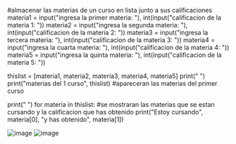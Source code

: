 #almacenar las materias de un curso en lista junto a sus calificaciones
materia1 = input("ingresa la primer materia: "), int(input("calificacion de la materia 1: "))
materia2 = input("ingresa la segunda materia: "), int(input("calificacion de la materia 2: "))
materia3 = input("ingresa la tercera materia: "), int(input("calificacion de la materia 3: "))
materia4 = input("ingresa la cuarta materia: "), int(input("calificacion de la materia 4: "))
materia5 = input("ingresa la quinta materia: "), int(input("calificacion de la materia 5: "))

thislist = [materia1, materia2, materia3, materia4, materia5]
print(" ")
print("materias del 1 curso", thislist) #apareceran las materias del primer curso

print(" ")
for materia in thislist:
   #se mostraran las materias que se estan cursando y la calificacion que has obtenido
   print("Estoy cursando", materia[0], "y has obtenido", materia[1]) 


![image](https://github.com/user-attachments/assets/5b7763f8-46d9-494c-bb59-19901c7b6b17)
![image](https://github.com/user-attachments/assets/57a3d26e-45a6-447e-bf6c-aefa82b97856)
